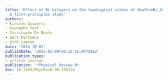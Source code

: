 ```yaml
---
title: 'Effect of Bi bilayers on the topological states of $mathrmBi_2mathrmSe_3$:
  A first-principles study'
authors:
- Kirsten Govaerts
- Kyungwha Park
- Christophe De Beule
- Bart Partoens
- Dirk Lamoen
date: '2014-10-01'
publishDate: '2025-02-09T16:12:16.047286Z'
publication_types:
- article-journal
publication: '*Physical Review B*'
doi: 10.1103/PhysRevB.90.155124
---
```

